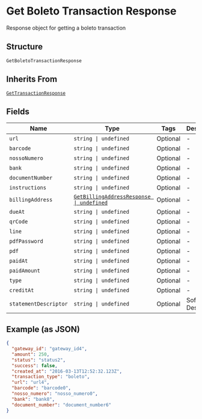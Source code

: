 
# Get Boleto Transaction Response

Response object for getting a boleto transaction

## Structure

`GetBoletoTransactionResponse`

## Inherits From

[`GetTransactionResponse`](../../doc/models/get-transaction-response.md)

## Fields

| Name | Type | Tags | Description |
|  --- | --- | --- | --- |
| `url` | `string \| undefined` | Optional | - |
| `barcode` | `string \| undefined` | Optional | - |
| `nossoNumero` | `string \| undefined` | Optional | - |
| `bank` | `string \| undefined` | Optional | - |
| `documentNumber` | `string \| undefined` | Optional | - |
| `instructions` | `string \| undefined` | Optional | - |
| `billingAddress` | [`GetBillingAddressResponse \| undefined`](../../doc/models/get-billing-address-response.md) | Optional | - |
| `dueAt` | `string \| undefined` | Optional | - |
| `qrCode` | `string \| undefined` | Optional | - |
| `line` | `string \| undefined` | Optional | - |
| `pdfPassword` | `string \| undefined` | Optional | - |
| `pdf` | `string \| undefined` | Optional | - |
| `paidAt` | `string \| undefined` | Optional | - |
| `paidAmount` | `string \| undefined` | Optional | - |
| `type` | `string \| undefined` | Optional | - |
| `creditAt` | `string \| undefined` | Optional | - |
| `statementDescriptor` | `string \| undefined` | Optional | Soft Descriptor |

## Example (as JSON)

```json
{
  "gateway_id": "gateway_id4",
  "amount": 250,
  "status": "status2",
  "success": false,
  "created_at": "2016-03-13T12:52:32.123Z",
  "transaction_type": "boleto",
  "url": "url4",
  "barcode": "barcode0",
  "nosso_numero": "nosso_numero0",
  "bank": "bank8",
  "document_number": "document_number6"
}
```

